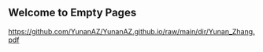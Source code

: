 ## Welcome to Empty Pages
https://github.com/YunanAZ/YunanAZ.github.io/raw/main/dir/Yunan_Zhang.pdf
